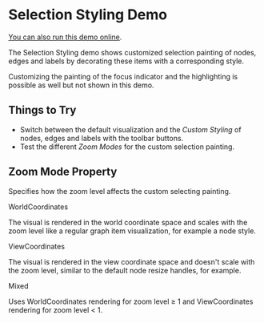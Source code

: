 <!--
 //////////////////////////////////////////////////////////////////////////////
 // @license
 // This demo file is part of yFiles for HTML 2.3.0.3.
 // Use is subject to license terms.
 //
 // Copyright (c) 2000-2020 by yWorks GmbH, Vor dem Kreuzberg 28,
 // 72070 Tuebingen, Germany. All rights reserved.
 //
 //////////////////////////////////////////////////////////////////////////////
-->
# Selection Styling Demo

[You can also run this demo online](https://live.yworks.com/demos/style/selectionstyling/index.html).

The Selection Styling demo shows customized selection painting of nodes, edges and labels by decorating these items with a corresponding style.

Customizing the painting of the focus indicator and the highlighting is possible as well but not shown in this demo.

## Things to Try

- Switch between the default visualization and the _Custom Styling_ of nodes, edges and labels with the toolbar buttons.
- Test the different _Zoom Modes_ for the custom selection painting.

## Zoom Mode Property

Specifies how the zoom level affects the custom selecting painting.

WorldCoordinates

The visual is rendered in the world coordinate space and scales with the zoom level like a regular graph item visualization, for example a node style.

ViewCoordinates

The visual is rendered in the view coordinate space and doesn't scale with the zoom level, similar to the default node resize handles, for example.

Mixed

Uses WorldCoordinates rendering for zoom level ≥ 1 and ViewCoordinates rendering for zoom level < 1.
